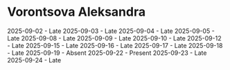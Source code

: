 # Vorontsova Aleksandra
2025-09-02 - Late
2025-09-03 - Late
2025-09-04 - Late
2025-09-05 - Late
2025-09-08 - Late
2025-09-09 - Late
2025-09-10 - Late
2025-09-12 - Late
2025-09-15 - Late
2025-09-16 - Late
2025-09-17 - Late
2025-09-18 - Late
2025-09-19 - Absent
2025-09-22 - Present
2025-09-23 - Late
2025-09-24 - Late
